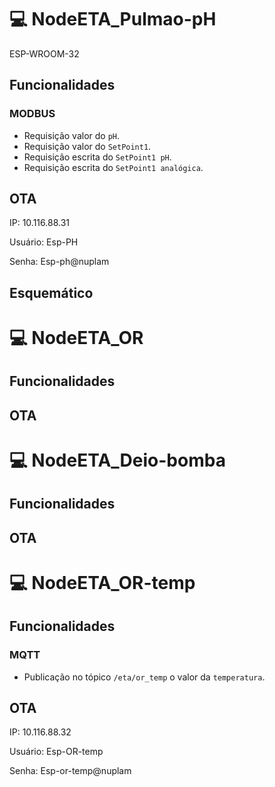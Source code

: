 # 💻 NodeETA_Pulmao-pH
ESP-WROOM-32

##  Funcionalidades
### MODBUS
* Requisição valor do `pH`.
* Requisição valor do `SetPoint1`.
* Requisição escrita do `SetPoint1 pH`.
* Requisição escrita do `SetPoint1 analógica`.


## OTA

IP: 10.116.88.31

Usuário: Esp-PH

Senha: Esp-ph@nuplam

## Esquemático


# 💻 NodeETA_OR
##  Funcionalidades
## OTA

# 💻 NodeETA_Deio-bomba
##  Funcionalidades
## OTA

# 💻 NodeETA_OR-temp
##  Funcionalidades
### MQTT

* Publicação no tópico `/eta/or_temp` o valor da `temperatura`.

## OTA

IP: 10.116.88.32

Usuário: Esp-OR-temp

Senha: Esp-or-temp@nuplam



